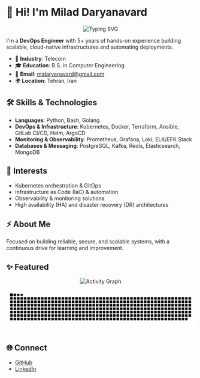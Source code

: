 # 👋 Hi! I'm Milad Daryanavard

<p align="center">
  <img src="https://readme-typing-svg.herokuapp.com?font=Fira+Code&size=24&duration=4000&pause=1000&center=true&vCenter=true&width=435&lines=DevOps+Engineer;Kubernetes+Enthusiast;Automation+Lover;Cloud-Native+Advocate" alt="Typing SVG" />
</p>

I'm a **DevOps Engineer** with 5+ years of hands-on experience building scalable, cloud-native infrastructures and automating deployments.

- 💼 **Industry**: Telecom
- 🎓 **Education**: B.S. in Computer Engineering
- 📧 **Email**: [midaryanavard@gmail.com](mailto:midaryanavard@gmail.com)
- 🌍 **Location**: Tehran, Iran

## 🛠️ Skills & Technologies
- **Languages**: Python, Bash, Golang
- **DevOps & Infrastructure**: Kubernetes, Docker, Terraform, Ansible, GitLab CI/CD, Helm, ArgoCD
- **Monitoring & Observability**: Prometheus, Grafana, Loki, ELK/EFK Stack
- **Databases & Messaging**: PostgreSQL, Kafka, Redis, Elasticsearch, MongoDB

## 🚀 Interests
- Kubernetes orchestration & GitOps
- Infrastructure as Code (IaC) & automation
- Observability & monitoring solutions
- High availability (HA) and disaster recovery (DR) architectures

## ⚡ About Me
Focused on building reliable, secure, and scalable systems, with a continuous drive for learning and improvement.

## ✨ Featured
<p align="center">
  <img src="https://github-readme-activity-graph.vercel.app/graph?username=miladdry&theme=react-dark&hide_border=true&area=true" alt="Activity Graph" />
</p>

<p align="center">
  <img src="https://github.com/platane/snk/raw/output/github-contribution-grid-snake.svg" alt="GitHub Contribution Snake" />
</p>

## 🌐 Connect
- [GitHub](https://github.com/miladdry)
- [LinkedIn](https://www.linkedin.com/in/milad-daryanavard-817b981b7)
